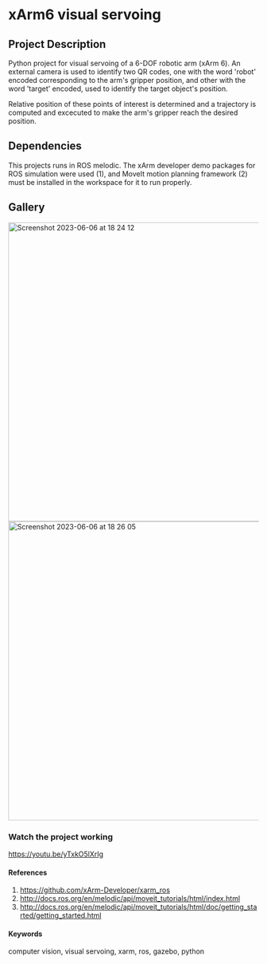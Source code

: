 # xArm6 visual servoing
## Project Description
Python project for visual servoing of a 6-DOF robotic arm (xArm 6). An external camera is used to identify two QR codes, one with the word 'robot' encoded corresponding to the arm's gripper position, and other with the word 'target' encoded, used to identify the target object's position.

Relative position of these points of interest is determined and a trajectory is computed and excecuted to make the arm's gripper reach the desired position.

## Dependencies
This projects runs in ROS melodic. The xArm developer demo packages for ROS simulation were used (1), and MoveIt motion planning framework (2) must be installed in the workspace for it to run properly.

## Gallery
<img width="600" alt="Screenshot 2023-06-06 at 18 24 12" src="https://github.com/edgarcancinoe/xarm6_visual_servoing/assets/59784477/b9707baa-741d-4d1d-a557-420fe10f1a29">
<img width="600" alt="Screenshot 2023-06-06 at 18 26 05" src="https://github.com/edgarcancinoe/xarm6_visual_servoing/assets/59784477/54cd2a18-03af-4af1-9a6b-201438e156a4">

### Watch the project working
https://youtu.be/yTxkO5lXrIg

#### References
1. https://github.com/xArm-Developer/xarm_ros
2. http://docs.ros.org/en/melodic/api/moveit_tutorials/html/index.html
3. http://docs.ros.org/en/melodic/api/moveit_tutorials/html/doc/getting_started/getting_started.html

#### Keywords
computer vision, visual servoing, xarm, ros, gazebo, python

